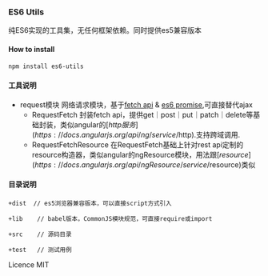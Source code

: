 ### ES6 Utils
纯ES6实现的工具集，无任何框架依赖。同时提供es5兼容版本


#### How to install

```bash
npm install es6-utils
```

#### 工具说明

* request模块 网络请求模块，基于[fetch api](https://fetch.spec.whatwg.org/) & [es6 promise](https://developer.mozilla.org/en-US/docs/Web/JavaScript/Reference/Global_Objects/Promise),可直接替代ajax
	* RequestFetch 封装fetch api，提供get｜post｜put｜patch｜delete等基础封装，类似angular的[$http服务](https://docs.angularjs.org/api/ng/service/$http).支持跨域调用.
	* RequestFetchResource 在RequestFetch基础上针对rest api定制的resource构造器，类似angular的ngResource模块，用法跟[$resource](https://docs.angularjs.org/api/ngResource/service/$resource)类似


#### 目录说明
	+dist  // es5浏览器兼容版本，可以直接script方式引入
	
	+lib	// babel版本，CommonJS模块规范，可直接require或import
	
	+src	// 源码目录
	
	+test	// 测试用例
	
	
	
Licence MIT
	
